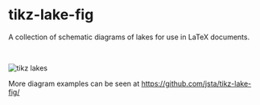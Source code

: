 # tikz-lake-fig

A collection of schematic diagrams of lakes for use in LaTeX documents.   

&nbsp;

![tikz lakes](https://user-images.githubusercontent.com/7844578/82761542-37e58f00-9dc9-11ea-86f6-64cfce080887.png)

More diagram examples can be seen at https://github.com/jsta/tikz-lake-fig/
